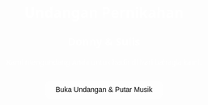 <!DOCTYPE html>
<html lang="id">
<head>
  <meta charset="UTF-8">
  <title>Undangan Donny & Sulis</title>
  <style>
    body {
      margin: 0;
      padding: 0;
      background-image: url('file:///C:/Users/yufri/Documents/doni%20rabi/ChatGPT%20Image%2012%20Mei%202025,%2018.58.27.png');
      background-size: cover;
      background-position: center;
      font-family: 'Segoe UI', sans-serif;
      height: 100vh;
      overflow: hidden;
      position: relative;
      color: white;
    }

    .overlay {
      background-color: rgba(0, 0, 0, 0.4);
      position: absolute;
      top: 0;
      left: 0;
      height: 100%;
      width: 100%;
      z-index: 0;
    }

    .container, .save-date {
      display: flex;
      flex-direction: column;
      justify-content: center;
      align-items: center;
      height: 100%;
      width: 100%;
      text-align: center;
      position: absolute;
      top: 0;
      left: 0;
      z-index: 1;
      opacity: 1;
      transition: opacity 1s ease;
    }

    .hidden {
      opacity: 0;
      pointer-events: none;
    }

    h1, h2, p {
      margin: 0.5em 0;
    }

    button {
      padding: 10px 20px;
      font-size: 1em;
      border: none;
      border-radius: 10px;
      background-color: #ffffffcc;
      color: #000;
      cursor: pointer;
      margin-top: 20px;
    }

    button:hover {
      background-color: #ffffff;
    }

    audio {
      display: none;
    }

    /* Snow effect */
    .snowflake {
      position: fixed;
      top: -10px;
      z-index: 2;
      color: white;
      font-size: 1em;
      user-select: none;
      pointer-events: none;
      animation: fall linear infinite;
    }

    @keyframes fall {
      to {
        transform: translateY(110vh) rotate(360deg);
      }
    }
  </style>
</head>
<body>
  <div class="overlay"></div>

  <!-- Halaman Awal -->
  <div class="container" id="intro">
    <h1>Undangan Pernikahan</h1>
    <h2>Donny & Sulis</h2>
    <p>Kami mengundang Anda untuk hadir di hari bahagia kami.</p>
    <button onclick="startInvitation()">Buka Undangan & Putar Musik</button>
  </div>

  <!-- Halaman Save The Date -->
  <div class="save-date hidden" id="saveDate">
    <h1>SAVE THE DATE</h1>
    <h2>DONNY & SULIS</h2>
    <p>Selasa, 3 Juni 2025</p>
  </div>

  <!-- Musik -->
  <audio id="weddingMusic" src="file:///C:/Users/yufri/Documents/doni%20rabi/music/heri_surachman_7179640740585295131.mp3" loop></audio>

  <script>
    function startInvitation() {
      const audio = document.getElementById('weddingMusic');
      audio.play().catch((e) => {
        alert('Klik diperlukan untuk memulai musik.');
        console.error(e);
      });

      // Transisi keluar intro
      const intro = document.getElementById('intro');
      const saveDate = document.getElementById('saveDate');

      intro.classList.add('hidden');

      // Tampilkan saveDate setelah transisi
      setTimeout(() => {
        saveDate.classList.remove('hidden');
        startSnow();
      }, 1000); // delay sesuai durasi transisi
    }

    // Efek hujan salju
    function startSnow() {
      const snowContainer = document.body;
      setInterval(() => {
        const snowflake = document.createElement('div');
        snowflake.classList.add('snowflake');
        snowflake.style.left = Math.random() * window.innerWidth + 'px';
        snowflake.style.fontSize = (Math.random() * 10 + 10) + 'px';
        snowflake.style.opacity = Math.random();
        snowflake.textContent = '❄';

        snowContainer.appendChild(snowflake);

        const duration = Math.random() * 5 + 5;
        snowflake.style.animationDuration = duration + 's';

        setTimeout(() => {
          snowflake.remove();
        }, duration * 1000);
      }, 200);
    }
  </script>
</body>
</html>
